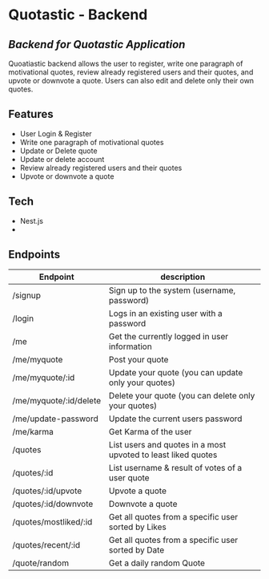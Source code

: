 # Quotastic - Backend
## _Backend for Quotastic Application_

Quoatiastic backend allows the user to register, write one paragraph of motivational quotes, 
review already registered users and their quotes, and upvote or downvote a quote. 
Users can also edit and delete only their own quotes.

## Features
- User Login & Register
- Write one paragraph of motivational quotes
- Update or Delete quote
- Update or delete account
- Review already registered users and their quotes
- Upvote or downvote a quote

## Tech

- Nest.js
- 

## Endpoints

| Endpoint | description |
| ------ | ------ |
| /signup| Sign up to the system (username, password) |
| /login | Logs in an existing user with a password |
| /me | Get the currently logged in user information |
| /me/myquote | Post your quote |
| /me/myquote/:id | Update your quote (you can update only your quotes) |
| /me/myquote/:id/delete | Delete your quote (you can delete only your quotes) |
| /me/update-password | Update the current users password |
| /me/karma | Get Karma of the user |
| /quotes | List users and quotes in a most upvoted to least liked quotes |
| /quotes/:id| List username & result of votes of a user quote |
| /quotes/:id/upvote | Upvote a quote |
| /quotes/:id/downvote| Downvote a quote |
| /quotes/mostliked/:id| Get all quotes from a specific user sorted by Likes |
| /quotes/recent/:id | Get all quotes from a specific user sorted by Date |
| /quote/random | Get a daily random Quote |
